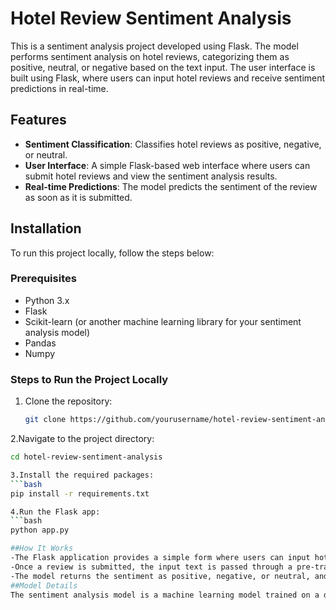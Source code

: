 # Hotel Review Sentiment Analysis

This is a sentiment analysis project developed using Flask. The model performs sentiment analysis on hotel reviews, categorizing them as positive, neutral, or negative based on the text input. The user interface is built using Flask, where users can input hotel reviews and receive sentiment predictions in real-time.

## Features

- **Sentiment Classification**: Classifies hotel reviews as positive, negative, or neutral.
- **User Interface**: A simple Flask-based web interface where users can submit hotel reviews and view the sentiment analysis results.
- **Real-time Predictions**: The model predicts the sentiment of the review as soon as it is submitted.

## Installation

To run this project locally, follow the steps below:

### Prerequisites

- Python 3.x
- Flask
- Scikit-learn (or another machine learning library for your sentiment analysis model)
- Pandas
- Numpy

### Steps to Run the Project Locally

1. Clone the repository:

   ```bash
   git clone https://github.com/yourusername/hotel-review-sentiment-analysis.git

2.Navigate to the project directory:
```bash
cd hotel-review-sentiment-analysis

3.Install the required packages:
```bash
pip install -r requirements.txt

4.Run the Flask app:
```bash
python app.py

##How It Works
-The Flask application provides a simple form where users can input hotel reviews.
-Once a review is submitted, the input text is passed through a pre-trained sentiment analysis model to determine the sentiment.
-The model returns the sentiment as positive, negative, or neutral, and the result is displayed on the webpage.
##Model Details
The sentiment analysis model is a machine learning model trained on a dataset of hotel reviews. The model uses text preprocessing techniques like tokenization, stopword removal, and feature extraction (e.g., TF-IDF) to classify the sentiment of the review.

